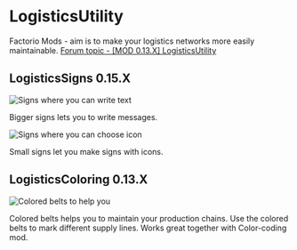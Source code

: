 # LogisticsUtility
Factorio Mods - aim is to make your logistics networks more easily maintainable.
[Forum topic - [MOD 0.13.X] LogisticsUtility](https://forums.factorio.com/viewtopic.php?f=92&t=21277)

## LogisticsSigns 0.15.X
![Signs where you can write text](http://i.imgur.com/3vmmHB5.png)

Bigger signs lets you to write messages.

![Signs where you can choose icon](http://i.imgur.com/XWOSs4a.png)

Small signs let you make signs with icons.

## LogisticsColoring 0.13.X
![Colored belts to help you](http://i.imgur.com/kpgFJEt.png)

Colored belts helps you to maintain your production chains.
Use the colored belts to mark different supply lines.
Works great together with Color-coding mod.
